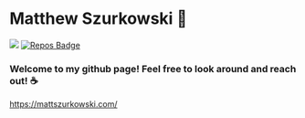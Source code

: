 # Matthew Szurkowski :dizzy:	

![](https://komarev.com/ghpvc/?username=MatthewSzurkowski&color=green)
[![Repos Badge](https://badges.pufler.dev/repos/MatthewSzurkowski)](https://badges.pufler.dev)

### Welcome to my github page! Feel free to look around and reach out! :coffee:	


https://mattszurkowski.com/
